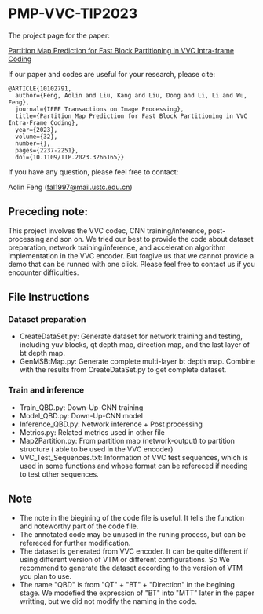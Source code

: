 # PMP-VVC-TIP2023

The project page for the paper:

[Partition Map Prediction for Fast Block Partitioning in VVC Intra-frame Coding](https://ieeexplore.ieee.org/abstract/document/10102791?casa_token=AZrFglBKhj4AAAAA:l_CLVvP08dXwlI8OyH9B_0wUoNnegpKJYYKpPb13bS-p3F2zQrYwsm5XJvjjOBkQ84C9KjlTpg)

If our paper and codes are useful for your research, please cite:
```
@ARTICLE{10102791,
  author={Feng, Aolin and Liu, Kang and Liu, Dong and Li, Li and Wu, Feng},
  journal={IEEE Transactions on Image Processing}, 
  title={Partition Map Prediction for Fast Block Partitioning in VVC Intra-Frame Coding}, 
  year={2023},
  volume={32},
  number={},
  pages={2237-2251},
  doi={10.1109/TIP.2023.3266165}}
```
If you have any question, please feel free to contact:

Aolin Feng (fal1997@mail.ustc.edu.cn)

## Preceding note:

This project involves the VVC codec, CNN training/inference, post-processing and son on. We tried our best to provide the code about dataset preparation, network training/inference, and acceleration algorithm implementation in the VVC encoder. But forgive us that we cannot provide a demo that can be runned with one click. Please feel free to contact us if you encounter difficulties. 

## File Instructions

### Dataset preparation
* CreateDataSet.py: Generate dataset for network training and testing, including yuv blocks, qt depth map, direction map, and the last layer of bt depth map.
* GenMSBtMap.py: Generate complete multi-layer bt depth map. Combine with the results from CreateDataSet.py to get complete dataset.

### Train and inference
* Train_QBD.py: Down-Up-CNN training
* Model_QBD.py: Down-Up-CNN model
* Inference_QBD.py: Network inference + Post processing
* Metrics.py: Related metrics used in other file
* Map2Partition.py: From partition map (network-output) to partition structure ( able to be used in the VVC encoder)
* VVC_Test_Sequences.txt: Information of VVC test sequences, which is used in some functions and whose format can be refereced if needing to test other sequences.

## Note

* The note in the biegining of the code file is useful. It tells the function and noteworthy part of the code file. 
* The annotated code may be unused in the runing process, but can be refereced for further modification.
* The dataset is generated from VVC encoder. It can be quite different if using different version of VTM or different configurations. So We recommend to generate the dataset according to the version of VTM you plan to use.
* The name "QBD" is from "QT" + "BT" + "Direction" in the begining stage. We modefied the expression of "BT" into "MTT" later in the paper writting, but we did not modify the naming in the code.

